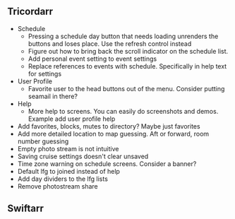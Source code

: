 Tricordarr
----------
* Schedule
  * Pressing a schedule day button that needs loading unrenders the buttons and loses place. Use the refresh control instead
  * Figure out how to bring back the scroll indicator on the schedule list.
  * Add personal event setting to event settings
  * Replace references to events with schedule. Specifically in help text for settings
* User Profile
  * Favorite user to the head buttons out of the menu. Consider putting seamail in there?
* Help
  * More help to screens. You can easily do screenshots and demos. Example add user profile help
* Add favorites, blocks, mutes to directory? Maybe just favorites
* Add more detailed location to map guessing. Aft or forward, room number guessing
* Empty photo stream is not intuitive
* Saving cruise settings doesn't clear unsaved
* Time zone warning on schedule screens. Consider a banner?
* Default lfg to joined instead of help
* Add day dividers to the lfg lists
* Remove photostream share

Swiftarr
--------
